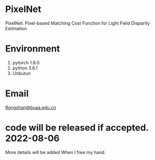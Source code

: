 # PixelNet
PixelNet: Pixel-based Matching Cost Function for Light Field Disparity Estimation


# Environment
1. pytorch 1.8.0
2. python 3.6.1
3. Unbutun


# Email
Rongshan@buaa.edu.cn

# code will be released if accepted.  2022-08-06
More details will be added When I free my hand.


